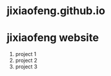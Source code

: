 # jixiaofeng.github.io
jixiaofeng website
==================
1. project 1
2. project 2
3. project 3


